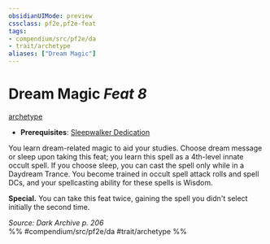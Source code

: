 ```yaml
---
obsidianUIMode: preview
cssclass: pf2e,pf2e-feat
tags:
- compendium/src/pf2e/da
- trait/archetype
aliases: ["Dream Magic"]
---
```

# Dream Magic  *Feat 8*  
[archetype](../../rules/traits/archetype.md)  

- **Prerequisites**: [Sleepwalker Dedication](sleepwalker-dedication-da.md)

You learn dream-related magic to aid your studies. Choose dream message or sleep upon taking this feat; you learn this spell as a 4th-level innate occult spell. If you choose sleep, you can cast the spell only while in a Daydream Trance. You become trained in occult spell attack rolls and spell DCs, and your spellcasting ability for these spells is Wisdom.

**Special.** You can take this feat twice, gaining the spell you didn't select initially the second time.

*Source: Dark Archive p. 206*  
%% #compendium/src/pf2e/da #trait/archetype %%
